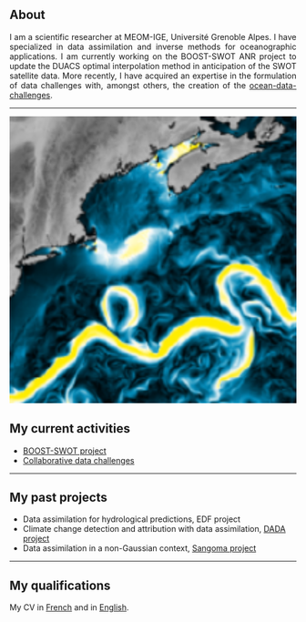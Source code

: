 ## About

<div align="justify">
I am a scientific researcher at MEOM-IGE, Université Grenoble Alpes. I have specialized in data assimilation and inverse methods for oceanographic applications. I am currently working on the BOOST-SWOT ANR project to update the DUACS optimal interpolation method in anticipation of the SWOT satellite data. More recently, I have acquired an expertise in the formulation of data challenges with, amongst others, the creation of the <a href="https://github.com/ocean-data-challenges">ocean-data-challenges</a>.
</div>
 

---
<img src="images/enatl60_GS.png?raw=true" width="600"/> 

## My current activities

- <a href="https://anr.fr/Project-ANR-17-CE01-0009">BOOST-SWOT project</a> 
- <a href="https://github.com/ocean-data-challenges">Collaborative data challenges</a> 

---

## My past projects

- Data assimilation for hydrological predictions, EDF project 
- Climate change detection and attribution with data assimilation, <a href="https://anr.fr/Project-ANR-13-JS06-0007">DADA project</a> 
- Data assimilation in a non-Gaussian context, <a href="http://www.data-assimilation.net">Sangoma project</a> 

---

## My qualifications

My CV in [French](/pdf/Qualification_2021_Metref_CV_French.pdf) and in [English](/pdf/Qualification_2021_Metref_CV_English.pdf).

 
